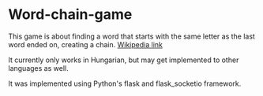 # Word-chain-game

This game is about finding a word that starts with the same letter as the last word ended on, creating a chain.
[Wikipedia link](https://en.wikipedia.org/wiki/Word_chain)

It currently only works in Hungarian, but may get implemented to other languages as well.

It was implemented using Python's flask and flask_socketio framework.
